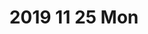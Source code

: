 ---
title: 2019 11 25 Mon
eventList:
  - time:
      days:
        - 1
        - 2
        - 3
        - 4
      endTime: '11:30'
      startTime: '10:30'
    title:
      series:
        label: 'GERÇEĞİN SESİ '
        value: 'GERÇEĞİN SESİ '
      subtitles: 'Gerçeğin Sesi - Romalılar 12.inci Bölüm - İncil''in Özü [114]'
---
